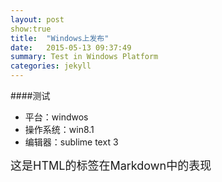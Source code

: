 ```yaml
---
layout: post 
show:true
title:  "Windows上发布"
date:   2015-05-13 09:37:49
summary: Test in Windows Platform
categories: jekyll
---
```

####测试
- 平台：windwos
- 操作系统：win8.1
- 编辑器：sublime text 3


<span style="font-size:18px;text-align:center;">这是HTML的标签在Markdown中的表现</span>

